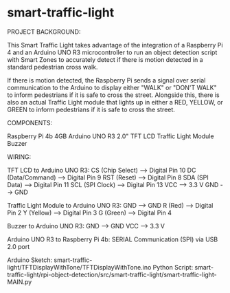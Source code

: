 # smart-traffic-light

PROJECT BACKGROUND:

This Smart Traffic Light takes advantage of the integration of a Raspberry Pi 4 and an Arduino UNO R3 microcontroller to run an object detection script with Smart Zones to accurately detect if there is motion detected in a standard pedestrian cross walk. 

If there is motion detected, the Raspberry Pi sends a signal over serial communication to the Arduino to display either "WALK" or "DON'T WALK" to inform pedestrians if it is safe to cross the street. Alongside this, there is also an actual Traffic Light module that lights up in either a RED, YELLOW, or GREEN to inform pedestrians if it is safe to cross the street. 

COMPONENTS:

Raspberry Pi 4b 4GB
Arduino UNO R3
2.0" TFT LCD
Traffic Light Module
Buzzer

WIRING:

TFT LCD to Arduino UNO R3:
CS (Chip Select) --> Digital Pin 10
DC (Data/Command) --> Digital Pin 9
RST (Reset) --> Digital Pin 8
SDA (SPI Data) --> Digital Pin 11
SCL (SPI Clock) --> Digital Pin 13
VCC --> 3.3 V
GND --> GND

Traffic Light Module to Arduino UNO R3:
GND --> GND
R (Red) --> Digital Pin 2
Y (Yellow) --> Digital Pin 3
G (Green) --> Digital Pin 4

Buzzer to Arduino UNO R3:
GND --> GND
VCC --> 3.3 V

Arduino UNO R3 to Raspberry Pi 4b: SERIAL Communication (SPI) via USB 2.0 port

Arduino Sketch: smart-traffic-light/TFTDisplayWithTone/TFTDisplayWithTone.ino
Python Script: smart-traffic-light/rpi-object-detection/src/smart-traffic-light/smart-traffic-light-MAIN.py
